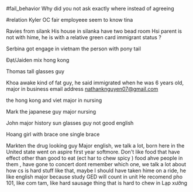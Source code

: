 #fail_behavior 
Why did you not ask exactly where instead of agreeing

#relation 
Kyler 
 OC fair employeee seem to know tina 
 
 Ravies from silank
 His house in silanka have two bead room 
 Hsi parent is not with hime, he is with a relative green card immigrant status ? 

Serbina got engage in vietnam the person with pony tail

Đạt/Jaiden mix  hong kong 

Thomas tall glasses guy 


Khoa awake kind of fat guy, he said immigrated when he was 6 years old, major in business  email address nathanknguyen07@gmail.com  

 the hong kong and viet major in nursing 

Mark the japanese guy major nursing

John major history sun glasses guy not good english 




Hoang girl with brace one single brace 



Markten  the drug looking guy  Major english, we talk a lot, born here in the United state went on aspire first year softmore. Don't like food that have effect other than good to eat (ect har to chew spicy ) food ahve people in them , have gone to concert dont remember which one, we talk a lot about how cs is hard stuff like that, maybe I should have taken hime on a ride, he like english major because study GED will count in unit 
He recomend pho 101,  like com tam, like hard sausage thing that is hard to chew in  Lạp xưởng




